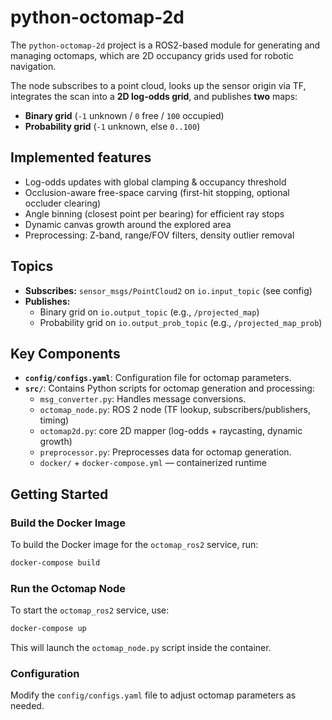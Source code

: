 # python-octomap-2d

The `python-octomap-2d` project is a ROS2-based module for generating and managing octomaps, which are 2D occupancy grids used for robotic navigation. 

The node subscribes to a point cloud, looks up the sensor origin via TF, integrates the scan into a **2D log-odds grid**, and publishes **two** maps:
- **Binary grid** (`-1` unknown / `0` free / `100` occupied)
- **Probability grid** (`-1` unknown, else `0..100`)
  
## Implemented features

- Log-odds updates with global clamping & occupancy threshold
- Occlusion-aware free-space carving (first-hit stopping, optional occluder clearing)
- Angle binning (closest point per bearing) for efficient ray stops  
- Dynamic canvas growth around the explored area  
- Preprocessing: Z-band, range/FOV filters, density outlier removal

## Topics

- **Subscribes:** `sensor_msgs/PointCloud2` on `io.input_topic` (see config)
- **Publishes:**  
  - Binary grid on `io.output_topic` (e.g., `/projected_map`)  
  - Probability grid on `io.output_prob_topic` (e.g., `/projected_map_prob`)

## Key Components

- **`config/configs.yaml`**: Configuration file for octomap parameters.
- **`src/`**: Contains Python scripts for octomap generation and processing:
  - `msg_converter.py`: Handles message conversions.
  - `octomap_node.py`: ROS 2 node (TF lookup, subscribers/publishers, timing)
  - `octomap2d.py`: core 2D mapper (log-odds + raycasting, dynamic growth)
  - `preprocessor.py`: Preprocesses data for octomap generation.
  - `docker/` + `docker-compose.yml` — containerized runtime

## Getting Started

### Build the Docker Image

To build the Docker image for the `octomap_ros2` service, run:

```bash
docker-compose build
```

### Run the Octomap Node

To start the `octomap_ros2` service, use:

```bash
docker-compose up
```

This will launch the `octomap_node.py` script inside the container.

### Configuration

Modify the `config/configs.yaml` file to adjust octomap parameters as needed.
